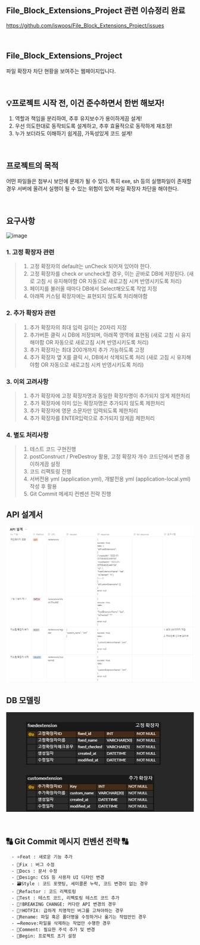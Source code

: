 ## File_Block_Extensions_Project 관련 이슈정리 완료
https://github.com/iswoos/File_Block_Extensions_Project/issues

<br>

## File_Block_Extensions_Project
파일 확장자 차단 현황을 보여주는 웹페이지입니다.

<br>

## 💡프로젝트 시작 전, 이건 준수하면서 한번 해보자!
1. 역할과 책임을 분리하여, 추후 유지보수가 용이하게끔 설계!
2. 우선 의도한대로 동작되도록 설계하고, 추후 효율적으로 동작하게 재조정!
3. 누가 보더라도 이해하기 쉽게끔, 가독성있게 코드 설계!

<br>

## 프로젝트의 목적
어떤 파일들은 첨부시 보안에 문제가 될 수 있다.
특히 exe, sh 등의 실행파일이 존재할 경우 서버에 올려서 실행이 될 수 있는 위험이 있어 파일 확장자 차단을 해야한다. 

<br>

## 요구사항

![image](https://user-images.githubusercontent.com/102216495/210049184-33949b13-ff5a-4207-b6a8-434e5d984f30.png)

### 1. 고정 확장자 관련

> 1. 고정 확장자의 default는 unCheck 되어져 있어야 한다.
> 2. 고정 확장자를 check or uncheck할 경우, 이는 곧바로 DB에 저장된다. 
(새로 고침 시 유지해야함 OR 자동으로 새로고침 시켜 반영시키도록 처리)
> 3. 페이지를 불러올 때마다 DB에서 Select해오도록 작업 지정
> 4. 아래쪽 커스텀 확장자에는 표현되지 않도록 처리해야함

### 2. 추가 확장자 관련

> 1. 추가 확장자의 최대 입력 길이는 20자리 지정
> 2. 추가버튼 클릭 시 DB에 저장되며, 아래쪽 영역에 표현됨 
(새로 고침 시 유지해야함 OR 자동으로 새로고침 시켜 반영시키도록 처리)
> 3. 추가 확장자는 최대 200개까지 추가 가능하도록 고정
> 4. 추가 확장자 옆 X를 클릭 시, DB에서 삭제되도록 처리 
(새로 고침 시 유지해야함 OR 자동으로 새로고침 시켜 반영시키도록 처리)

### 3. 이외 고려사항

> 1. 추가 확장자에 고정 확장자명과 동일한 확장자명이 추가되지 않게 제한처리
> 2. 추가 확장자에 이미 있는 확장자명은 추가되지 않도록 제한처리
> 3. 추가 확장자에 영문 소문자만 입력되도록 제한처리
> 4. 추가 확장자를 ENTER입력으로 추가되지 않게끔 제한처리

### 4. 별도 처리사항
> 1. 테스트 코드 구현진행
> 2. postConstruct / PreDestroy 활용, 고정 확장자 개수 코드단에서 변경 용이하게끔 설정
> 3. 코드 리팩토링 진행
> 4. 서버전용 yml (application.yml), 개발전용 yml (application-local.yml) 작성 후 활용
> 5. Git Commit 메세지 컨벤션 전략 진행

## API 설계서
![img_3.png](img_3.png)
<br>

## DB 모델링
![img_4.png](img_4.png)

<br>

## 🔠 Git Commit 메시지 컨벤션 전략 🔠
   
```
  - ⭐Feat : 새로운 기능 추가
  - 🐛Fix : 버그 수정
  - 📝Docs : 문서 수정
  - 🎨Design: CSS 등 사용자 UI 디자인 변경
  - 🗃️Style : 코드 포맷팅, 세미콜론 누락, 코드 변경이 없는 경우
  - 🔨Refactor : 코드 리펙토링
  - 🤝Test : 테스트 코드, 리펙토링 테스트 코드 추가
  - 🧐!BREAKING CHANGE: 커다란 API 변경의 경우
  - 🚨!HOTFIX: 급하게 치명적인 버그를 고쳐야하는 경우
  - 🔧Rename: 파일 혹은 폴더명을 수정하거나 옮기는 작업만인 경우
  - ➖Remove:파일을 삭제하는 작업만 수행한 경우
  - 📌Comment: 필요한 주석 추가 및 변경
  - 🎉Begin: 프로젝트 초기 설정
